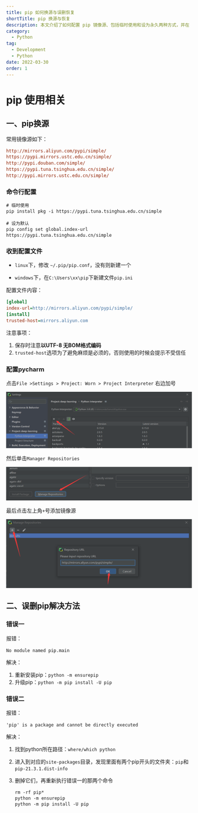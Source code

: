 ```yaml
---
title: pip 如何换源与误删恢复
shortTitle: pip 换源与恢复
description: 本文介绍了如何配置 pip 镜像源、包括临时使用和设为永久两种方式，并在 pycharm 中进行配置，还介绍了误删 pip 的恢复方法和遇到的错误。
category:
  - Python
tag:
  - Development
  - Python
date: 2022-03-30
order: 1
---
```


# pip 使用相关

## 一、pip换源

常用镜像源如下：

```ini
http://mirrors.aliyun.com/pypi/simple/
https://pypi.mirrors.ustc.edu.cn/simple/
http://pypi.douban.com/simple/
https://pypi.tuna.tsinghua.edu.cn/simple/
http://pypi.mirrors.ustc.edu.cn/simple/
```

### 命令行配置

```shell
# 临时使用
pip install pkg -i https://pypi.tuna.tsinghua.edu.cn/simple

# 设为默认
pip config set global.index-url https://pypi.tuna.tsinghua.edu.cn/simple
```

### 收到配置文件

-   `linux`下，修改 `~/.pip/pip.conf`，没有则新建一个

-   `windows`下，在`C:\Users\xx\pip`下新建文件`pip.ini`

配置文件内容：

```ini
[global]
index-url=http://mirrors.aliyun.com/pypi/simple/
[install]
trusted-host=mirrors.aliyun.com
```

注意事项：

1.   保存时注意**以UTF-8 无BOM格式编码**
2.   `trusted-host`选项为了避免麻烦是必须的，否则使用的时候会提示不受信任

### 配置pycharm

点击`File >Settings > Project: Worn > Project Interpreter` 右边加号

![image-20220330204103799](https://raw.githubusercontent.com/Jxpro/PicBed/master/md/new/2022-03-30-204105.png)

然后单击`Manager Repositories`

![image-20220330204047541](https://raw.githubusercontent.com/Jxpro/PicBed/master/md/new/2022-03-30-204048.png)

最后点击左上角`+`号添加镜像源

![image-20220330204030714](https://raw.githubusercontent.com/Jxpro/PicBed/master/md/new/2022-03-30-204032.png)

## 二、误删pip解决方法

### 错误一

报错：

`No module named pip.main`

解决：

1.   重新安装pip：`python -m ensurepip`
2.   升级pip：`python -m pip install -U pip`

### 错误二

报错：

`'pip' is a package and cannot be directly executed`

解决：

1.   找到python所在路径：`where/which python`

2.   进入到对应的`site-packages`目录，发现里面有两个pip开头的文件夹：`pip`和`pip-21.3.1.dist-info`

3.   删掉它们，再重新执行错误一的那两个命令

     ```shell
     rm -rf pip*
     python -m ensurepip
     python -m pip install -U pip
     ```
